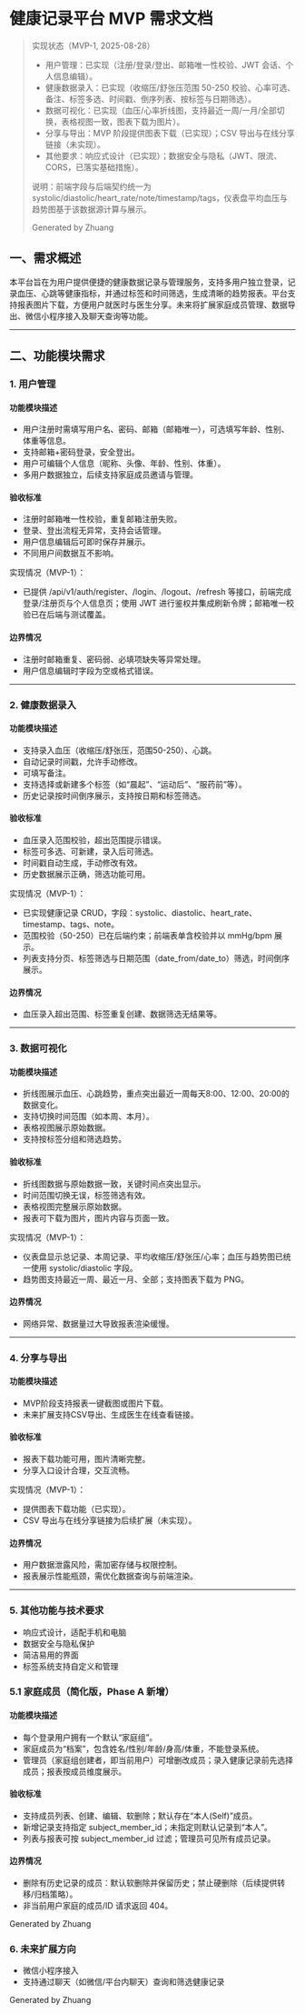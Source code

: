 # 健康记录平台 MVP 需求文档

> 实现状态（MVP-1, 2025-08-28）
>
> - 用户管理：已实现（注册/登录/登出、邮箱唯一性校验、JWT 会话、个人信息编辑）。
> - 健康数据录入：已实现（收缩压/舒张压范围 50-250 校验、心率可选、备注、标签多选、时间戳、倒序列表、按标签与日期筛选）。
> - 数据可视化：已实现（血压/心率折线图，支持最近一周/一月/全部切换，表格视图一致，图表下载为图片）。
> - 分享与导出：MVP 阶段提供图表下载（已实现）；CSV 导出与在线分享链接（未实现）。
> - 其他要求：响应式设计（已实现）；数据安全与隐私（JWT、限流、CORS，已落实基础措施）。
>
> 说明：前端字段与后端契约统一为 systolic/diastolic/heart_rate/note/timestamp/tags，仪表盘平均血压与趋势图基于该数据源计算与展示。
>
> Generated by Zhuang

## 一、需求概述

本平台旨在为用户提供便捷的健康数据记录与管理服务，支持多用户独立登录，记录血压、心跳等健康指标，并通过标签和时间筛选，生成清晰的趋势报表。平台支持报表图片下载，方便用户就医时与医生分享。未来将扩展家庭成员管理、数据导出、微信小程序接入及聊天查询等功能。

---

## 二、功能模块需求

### 1. 用户管理
#### 功能模块描述
- 用户注册时需填写用户名、密码、邮箱（邮箱唯一），可选填写年龄、性别、体重等信息。
- 支持邮箱+密码登录，安全登出。
- 用户可编辑个人信息（昵称、头像、年龄、性别、体重）。
- 多用户数据独立，后续支持家庭成员邀请与管理。

#### 验收标准
- 注册时邮箱唯一性校验，重复邮箱注册失败。
- 登录、登出流程无异常，支持会话管理。
- 用户信息编辑后可即时保存并展示。
- 不同用户间数据互不影响。

实现情况（MVP-1）：
- 已提供 /api/v1/auth/register、/login、/logout、/refresh 等接口，前端完成登录/注册页与个人信息页；使用 JWT 进行鉴权并集成刷新令牌；邮箱唯一校验已在后端与测试覆盖。

#### 边界情况
- 注册时邮箱重复、密码弱、必填项缺失等异常处理。
- 用户信息编辑时字段为空或格式错误。

---

### 2. 健康数据录入
#### 功能模块描述
- 支持录入血压（收缩压/舒张压，范围50-250）、心跳。
- 自动记录时间戳，允许手动修改。
- 可填写备注。
- 支持选择或新建多个标签（如“晨起”、“运动后”、“服药前”等）。
- 历史记录按时间倒序展示，支持按日期和标签筛选。

#### 验收标准
- 血压录入范围校验，超出范围提示错误。
- 标签可多选、可新建，录入后可筛选。
- 时间戳自动生成，手动修改有效。
- 历史数据展示正确，筛选功能可用。

实现情况（MVP-1）：
- 已实现健康记录 CRUD，字段：systolic、diastolic、heart_rate、timestamp、tags、note。
- 范围校验（50-250）已在后端约束；前端表单含校验并以 mmHg/bpm 展示。
- 列表支持分页、标签筛选与日期范围（date_from/date_to）筛选，时间倒序展示。

#### 边界情况
- 血压录入超出范围、标签重复创建、数据筛选无结果等。

---

### 3. 数据可视化
#### 功能模块描述
- 折线图展示血压、心跳趋势，重点突出最近一周每天8:00、12:00、20:00的数据变化。
- 支持切换时间范围（如本周、本月）。
- 表格视图展示原始数据。
- 支持按标签分组和筛选趋势。

#### 验收标准
- 折线图数据与原始数据一致，关键时间点突出显示。
- 时间范围切换无误，标签筛选有效。
- 表格视图完整展示原始数据。
- 报表可下载为图片，图片内容与页面一致。

实现情况（MVP-1）：
- 仪表盘显示总记录、本周记录、平均收缩压/舒张压/心率；血压与趋势图已统一使用 systolic/diastolic 字段。
- 趋势图支持最近一周、最近一月、全部；支持图表下载为 PNG。

#### 边界情况
- 网络异常、数据量过大导致报表渲染缓慢。

---

### 4. 分享与导出
#### 功能模块描述
- MVP阶段支持报表一键截图或图片下载。
- 未来扩展支持CSV导出、生成医生在线查看链接。

#### 验收标准
- 报表下载功能可用，图片清晰完整。
- 分享入口设计合理，交互流畅。

实现情况（MVP-1）：
- 提供图表下载功能（已实现）。
- CSV 导出与在线分享链接为后续扩展（未实现）。

#### 边界情况
- 用户数据泄露风险，需加密存储与权限控制。
- 报表展示性能瓶颈，需优化数据查询与前端渲染。

---

### 5. 其他功能与技术要求

- 响应式设计，适配手机和电脑
- 数据安全与隐私保护
- 简洁易用的界面
- 标签系统支持自定义和管理

### 5.1 家庭成员（简化版，Phase A 新增）
#### 功能模块描述
- 每个登录用户拥有一个默认“家庭组”。
- 家庭成员为“档案”，包含姓名/性别/年龄/身高/体重，不能登录系统。
- 管理员（家庭组创建者，即当前用户）可增删改成员；录入健康记录前先选择成员；报表按成员维度展示。

#### 验收标准
- 支持成员列表、创建、编辑、软删除；默认存在“本人(Self)”成员。
- 新增记录支持指定 subject_member_id；未指定则默认记录到“本人”。
- 列表与报表可按 subject_member_id 过滤；管理员可见所有成员记录。

#### 边界情况
- 删除有历史记录的成员：默认软删除并保留历史；禁止硬删除（后续提供转移/归档策略）。
- 非当前用户家庭的成员/ID 请求返回 404。

Generated by Zhuang

### 6. 未来扩展方向

- 微信小程序接入
- 支持通过聊天（如微信/平台内聊天）查询和筛选健康记录

Generated by Zhuang
